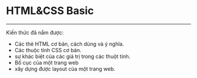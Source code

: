 # HTML&CSS Basic
---

Kiến thức đã nắm được:
* Các thẻ HTML cơ bản, cách dùng và ý nghĩa.
* Các thuộc tính CSS cơ bản.
* sự khác biệt của các giá trị trong các thuột tính.
* Bố cục của một trang web
* xây dựng được layout của một trang web.
